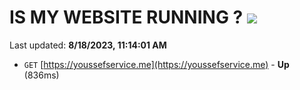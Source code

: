 # IS MY WEBSITE RUNNING ? [![](https://img.shields.io/static/v1?label=Sponsor&message=%E2%9D%A4&logo=GitHub&color=%23fe8e86)](https://github.com/sponsors/<username>)

Last updated: **8/18/2023, 11:14:01 AM**

- `GET` [https://youssefservice.me](https://youssefservice.me) - **Up** (836ms)
